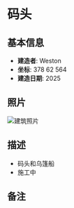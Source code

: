 # 码头

## 基本信息
- **建造者**: Weston
- **坐标**: 378 62 564
- **建造日期**: 2025

## 照片
![建筑照片](/Pictures/Weston_Port.png)



## 描述
- 码头和乌篷船
- 施工中

## 备注
